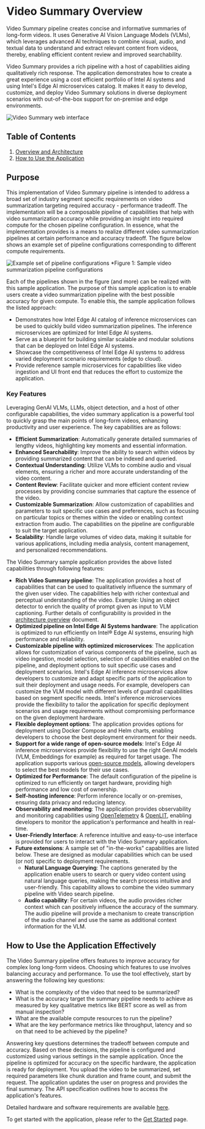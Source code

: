# Video Summary Overview

Video Summary pipeline creates concise and informative summaries of long-form videos. It uses Generative AI Vision Language Models (VLMs), which leverages advanced AI techniques to combine visual, audio, and textual data to understand and extract relevant content from videos, thereby, enabling efficient content review and improved searchability. 

Video Summary provides a rich pipeline with a host of capabilities aiding qualitatively rich response. The application demonstrates how to create a great experience using a cost efficient portfolio of Intel AI systems and using Intel's Edge AI microservices catalog. It makes it easy to develop, customize, and deploy Video Summary solutions in diverse deployment scenarios with out-of-the-box support for on-premise and edge environments.

![Video Summary web interface](./images/VideoSumm_Webpage.png)

## Table of Contents
1. [Overview and Architecture](#overview-and-architecture)
2. [How to Use the Application](#how-to-use-the-application)

## Purpose

This implementation of Video Summary pipeline is intended to address a broad set of industry segment specific requirements on video summarization targeting required accuracy - performance tradeoff. The implementation will be a composable pipeline of capabilities that help with video summarization accuracy while providing an insight into required compute for the chosen pipeline configuration. In essence, what the implementation provides is a means to realize different video summarization pipelines at certain performance and accuracy tradeoff. The figure below shows an example set of pipeline configurations corresponding to different compute requirements.

![Example set of pipeline configurations](./images/TEAI_VideoPipelines.png)
*Figure 1: Sample video summarization pipeline configurations

Each of the pipelines shown in the figure (and more) can be realized with this sample application. The purpose of this sample application is to enable users create a video summarization pipeline with the best possible accuracy for given compute. To enable this, the sample application follows the listed approach:
- Demonstrates how Intel Edge AI catalog of inference microservices can be used to quickly build video summarization pipelines. The inference microservices are optimized for Intel Edge AI systems. 
- Serve as a blueprint for building similar scalable and modular solutions that can be deployed on Intel Edge AI systems.
- Showcase the competitiveness of Intel Edge AI systems to address varied deployment scenario requirements (edge to cloud).
- Provide reference sample microservices for capabilities like video ingestion and UI front end that reduces the effort to customize the application.

### Key Features

Leveraging GenAI VLMs, LLMs, object detection, and a host of other configurable capabilities, the video summary application is a powerful tool to quickly grasp the main points of long-form videos, enhancing productivity and user experience. The key capabilities are as follows:

- **Efficient Summarization**: Automatically generate detailed summaries of lengthy videos, highlighting key moments and essential information.
- **Enhanced Searchability**: Improve the ability to search within videos by providing summarized content that can be indexed and queried.
- **Contextual Understanding**: Utilize VLMs to combine audio and visual elements, ensuring a richer and more accurate understanding of the video content.
- **Content Review**: Facilitate quicker and more efficient content review processes by providing concise summaries that capture the essence of the video.
- **Customizable Summarization**: Allow customization of capabilities and parameters to suit specific use cases and preferences, such as focusing on particular topics or themes within the video or enabling context extraction from audio. The capabilities on the pipeline are configurable to suit the target application.
- **Scalability**: Handle large volumes of video data, making it suitable for various applications, including media analysis, content management, and personalized recommendations.

The Video Summary sample application provides the above listed capabilities through following features:

- **Rich Video Summary pipeline**: The application provides a host of capabilities that can be used to qualitatively influence the summary of the given user video. The capabilities help with richer contextual and perceptual understanding of the video. Example: Using an object detector to enrich the quality of prompt given as input to VLM captioning. Further details of configurability is provided in the [architecture overview](./overview-architecture-summary.md) document.
- **Optimized pipeline on Intel Edge AI Systems hardware**: The application is optimized to run efficiently on Intel® Edge AI systems, ensuring high performance and reliability.
- **Customizable pipeline with optimized microservices**: The application allows for customization of various components of the pipeline, such as video ingestion, model selection, selection of capabilities enabled on the pipeline, and deployment options to suit specific use cases and deployment scenarios. Intel's Edge AI inference microservices allow developers to customize and adapt specific parts of the application to suit their deployment and usage needs. For example, developers can customize the VLM model with different levels of guardrail capabilities based on segment specific needs. Intel's inference microservices provide the flexibility to tailor the application for specific deployment scenarios and usage requirements without compromising performance on the given deployment hardware.
- **Flexible deployment options**: The application provides options for deployment using Docker Compose and Helm charts, enabling developers to choose the best deployment environment for their needs.
- **Support for a wide range of open-source models**: Intel's Edge AI inference microservices provide flexibility to use the right GenAI models (VLM, Embeddings for example) as required for target usage. The application supports various [open-source models](https://huggingface.co/OpenVINO), allowing developers to select the best models for their use cases.
- **Optimized for Performance**: The default configuration of the pipeline is optimized to run efficiently on target hardware, providing high performance and low cost of ownership.
- **Self-hosting inference**: Perform inference locally or on-premises, ensuring data privacy and reducing latency.
- **Observability and monitoring**: The application provides observability and monitoring capabilities using [OpenTelemetry](https://opentelemetry.io/) & [OpenLIT](https://github.com/openlit/openlit), enabling developers to monitor the application's performance and health in real-time.
- **User-Friendly Interface**: A reference intuitive and easy-to-use interface is provided for users to interact with the Video Summary application.
- **Future extensions**: A sample set of "in-the-works" capabilities are listed below. These are designed as modular capabilities which can be used (or not) specific to deployment requirements.
    - **Natural Language Querying**: The captions generated by the application enable users to search or query video content using natural language queries, making the search process intuitive and user-friendly. This capability allows to combine the video summary pipeline with Video search pipeline.
    - **Audio capability**: For certain videos, the audio provides richer context which can positively influence the accuracy of the summary. The audio pipeline will provide a mechanism to create transcription of the audio channel and use the same as additional context information for the VLM.

## How to Use the Application Effectively
The Video Summary pipeline offers features to improve accuracy for complex long long-form videos. Choosing which features to use involves balancing accuracy and performance. To use the tool effectively, start by answering the following key questions:

- What is the complexity of the video that need to be summarized?
- What is the accuracy target the summary pipeline needs to achieve as measured by key qualitative metrics like BERT score as well as from manual inspection?
- What are the available compute resources to run the pipeline?
- What are the key performance metrics like throughput, latency and so on that need to be achieved by the pipeline?

Answering key questions determines the tradeoff between compute and accuracy. Based on these decisions, the pipeline is configured and customized using various settings in the sample application. Once the pipeline is optimized for accuracy on the specific hardware, the application is ready for deployment. You upload the video to be summarized, set required parameters like chunk duration and frame count, and submit the request. The application updates the user on progress and provides the final summary. The API specification outlines how to access the application's features.

Detailed hardware and software requirements are available [here](./system-requirements.md).

To get started with the application, please refer to the [Get Started](./get-started.md) page.